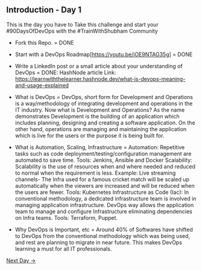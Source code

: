 ## Introduction - Day 1

This is the day you have to Take this challenge and start your #90DaysOfDevOps with the #TrainWithShubham Community

- Fork this Repo.
= DONE

- Start with a DevOps Roadmap[https://youtu.be/iOE9NTAG35g]
= DONE

- Write a LinkedIn post or a small article about your understanding of DevOps
= DONE: HashNode article Link: https://learnwiththelearner.hashnode.dev/what-is-devops-meaning-and-usage-explained

- What is DevOps
= DevOps, short form for Development and Operations is a way/methodology of integrating development and operations in the IT industry. Now what is Development and 
  Operations?
  As the name demonstrates
  Development is the building of an application which includes planning, designing and creating a software application. On the other hand, operations are managing and 
  maintaining the application which is live for the users or the purpose it is being built for.

- What is Automation, Scaling, Infrastructure
= Automation: Repetitive tasks such as code deployment/testing/configuration management are automated to save time.
  Tools: Jenkins, Ansible and Docker
  Scalability: Scalability is the use of resources when and where needed and reduced to normal when the requirement is less.
  Example: Live streaming channels- The Infra used for a famous cricket match will be scaled up automatically when the viewers are increased and will be reduced when the 
  users are fewer.
  Tools: Kubernetes
  Infrastructure as Code (Iac): In conventional methodology, a dedicated infrastructure team is involved in managing application infrastructure. DevOps way allows the 
  application team to manage and configure   Infrastructure eliminating dependencies on Infra teams.
  Tools: Terraform, Puppet.

- Why DevOps is Important, etc
= Around 40% of Softwares have shifted to DevOps from the conventional methodology which was being used, and rest are planning to migrate in near future. This makes DevOps 
  learning a must for all IT professionals.

[Next Day →](../day02/README.md)
